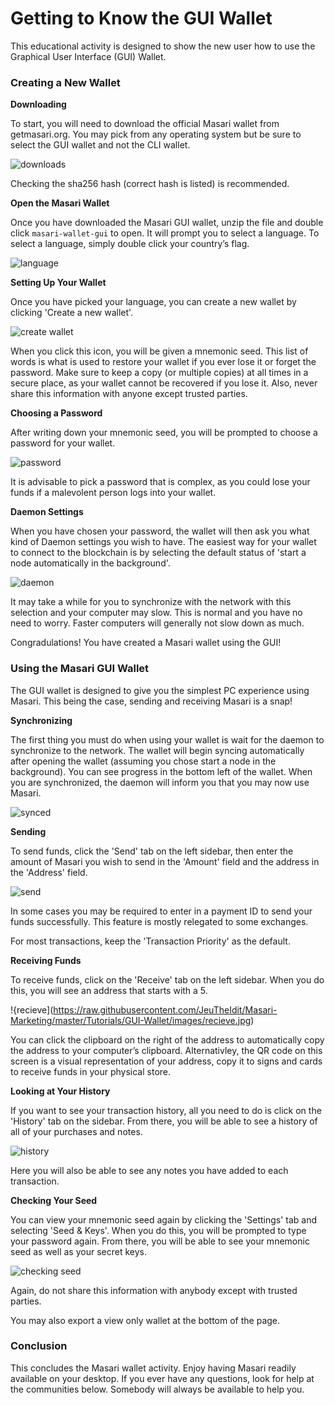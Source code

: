 # Getting to Know the GUI Wallet

This educational activity is designed to show the new user how to use the Graphical User Interface (GUI) Wallet. 

### Creating a New Wallet

**Downloading**

To start, you will need to download the official Masari wallet from getmasari.org. You may pick from any operating system but be sure to select the GUI wallet and not the CLI wallet.

![downloads](https://raw.githubusercontent.com/JeuTheIdit/Masari-Marketing/master/Tutorials/GUI-Wallet/images/downloads.PNG)

Checking the sha256 hash (correct hash is listed) is recommended.

**Open the Masari Wallet**

Once you have downloaded the Masari GUI wallet, unzip the file and double click `masari-wallet-gui` to open. It will prompt you to select a language. To select a language, simply double click your country’s flag.

![language](https://raw.githubusercontent.com/JeuTheIdit/Masari-Marketing/master/Tutorials/GUI-Wallet/images/language.jpg)

**Setting Up Your Wallet**

Once you have picked your language, you can create a new wallet by clicking 'Create a new wallet'. 

![create wallet](https://raw.githubusercontent.com/JeuTheIdit/Masari-Marketing/master/Tutorials/GUI-Wallet/images/create%20wallet.jpg)

When you click this icon, you will be given a mnemonic seed. This list of words is what is used to restore your wallet if you ever lose it or forget the password. Make sure to keep a copy (or multiple copies) at all times in a secure place, as your wallet cannot be recovered if you lose it. Also, never share this information with anyone except trusted parties.  

**Choosing a Password**

After writing down your mnemonic seed, you will be prompted to choose a password for your wallet.

![password](https://raw.githubusercontent.com/JeuTheIdit/Masari-Marketing/master/Tutorials/GUI-Wallet/images/password.jpg)

It is advisable to pick a password that is complex, as you could lose your funds if a malevolent person logs into your wallet. 

**Daemon Settings**

When you have chosen your password, the wallet will then ask you what kind of Daemon settings you wish to have. The easiest way for your wallet to connect to the blockchain is by selecting the default status of 'start a node automatically in the background'.

![daemon](https://raw.githubusercontent.com/JeuTheIdit/Masari-Marketing/master/Tutorials/GUI-Wallet/images/daemon.jpg)

It may take a while for you to synchronize with the network with this selection and your computer may slow. This is normal and you have no need to worry. Faster computers will generally not slow down as much.

Congradulations! You have created a Masari wallet using the GUI!

### Using the Masari GUI Wallet

The GUI wallet is designed to give you the simplest PC experience using Masari. This being the case, sending and receiving Masari is a snap!

**Synchronizing**

The first thing you must do when using your wallet is wait for the daemon to synchronize to the network. The wallet will begin syncing automatically after opening the wallet (assuming you chose start a node in the background). You can see progress in the bottom left of the wallet. When you are synchronized, the daemon will inform you that you may now use Masari.

![synced](https://raw.githubusercontent.com/JeuTheIdit/Masari-Marketing/master/Tutorials/GUI-Wallet/images/synced.jpg)

**Sending**

To send funds, click the 'Send' tab on the left sidebar, then enter the amount of Masari you wish to send in the 'Amount' field and the address in the 'Address' field.

![send](https://raw.githubusercontent.com/JeuTheIdit/Masari-Marketing/master/Tutorials/GUI-Wallet/images/send.jpg)

In some cases you may be required to enter in a payment ID to send your funds successfully. This feature is mostly relegated to some exchanges. 

For most transactions, keep the 'Transaction Priority' as the default.

**Receiving Funds**

To receive funds, click on the 'Receive' tab on the left sidebar. When you do this, you will see an address that starts with a 5.

!{recieve](https://raw.githubusercontent.com/JeuTheIdit/Masari-Marketing/master/Tutorials/GUI-Wallet/images/recieve.jpg)

You can click the clipboard on the right of the address to automatically copy the address to your computer’s clipboard. Alternativley, the QR code on this screen is a visual representation of your address, copy it to signs and cards to receive funds in your physical store.

**Looking at Your History**

If you want to see your transaction history, all you need to do is click on the 'History' tab on the sidebar. From there, you will be able to see a history of all of your purchases and notes.

![history](https://raw.githubusercontent.com/JeuTheIdit/Masari-Marketing/master/Tutorials/GUI-Wallet/images/history.jpg)

Here you will also be able to see any notes you have added to each transaction.

**Checking Your Seed**

You can view your mnemonic seed again by clicking the 'Settings' tab and selecting 'Seed & Keys'. When you do this, you will be prompted to type your password again. From there, you will be able to see your mnemonic seed as well as your secret keys.

![checking seed](https://raw.githubusercontent.com/JeuTheIdit/Masari-Marketing/master/Tutorials/GUI-Wallet/images/checking%20seed.jpg)

Again, do not share this information with anybody except with trusted parties.

You may also export a view only wallet at the bottom of the page.

### Conclusion

This concludes the Masari wallet activity. Enjoy having Masari readily available on your desktop. If you ever have any questions, look for help at the communities below. Somebody will always be available to help you. 
